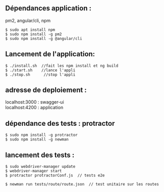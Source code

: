 ## Dépendances application :  

pm2, angular/cli, npm  

    $ sudo apt install npm
    $ sudo npm install -g pm2
    $ sudo npm install -g @angular/cli 

## Lancement de l'application:

    $ ./install.sh  //fait les npm install et ng build 
    $ ./start.sh    //lance l'appli  
    $ ./stop.sh      //stop l'appli

## adresse de deploiement :
  
localhost:3000 : swagger-ui  
localhost:4200 : application  

## dépendance des tests : protractor

    $ sudo npm install -g protractor
    $ sudo npm install -g newman
    
## lancement des tests :

    $ sudo webdriver-manager update
    $ webdriver-manager start
    $ protractor protractorConf.js  // tests e2e
    
    $ newman run tests/route/route.json  // test unitaire sur les routes


